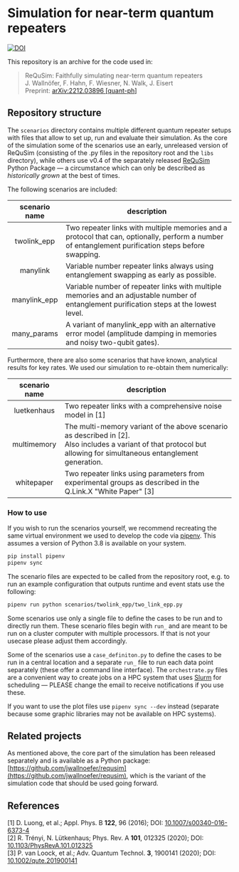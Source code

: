 # Simulation for near-term quantum repeaters


[![DOI](https://zenodo.org/badge/573417154.svg)](https://zenodo.org/badge/latestdoi/573417154)


This repository is an archive for the code used in:

> ReQuSim: Faithfully simulating near-term quantum repeaters <br>
> J. Wallnöfer, F. Hahn, F. Wiesner, N. Walk, J. Eisert <br>
> Preprint: [arXiv:2212.03896 [quant-ph]](https://doi.org/10.48550/arXiv.2212.03896)

## Repository structure

The `scenarios` directory contains multiple different quantum repeater setups with files that allow to set up, run and evaluate their simulation.
As the core of the simulation some of the scenarios use an early, unreleased version of ReQuSim 
(consisting of the .py files in the repository root and the `libs` directory),
while others use v0.4 of the separately released [ReQuSim](https://github.com/jwallnoefer/requsim) Python Package &mdash; 
a circumstance which can only be described as _historically grown_ at the best of times.

The following scenarios are included:

| scenario name | description                                                                                                                                         |
|:-------------:|-----------------------------------------------------------------------------------------------------------------------------------------------------|
|  twolink_epp  | Two repeater links with multiple memories and a protocol that can, optionally, perform a number of entanglement purification steps before swapping. |
|   manylink    | Variable number repeater links always using entanglement swapping as early as possible.                                                             |
| manylink_epp  | Variable number of repeater links with multiple memories and an adjustable number of entanglement purification steps at the lowest level.           |
|  many_params  | A variant of manylink_epp with an alternative error model (amplitude damping in memories and noisy two-qubit gates).                                |


Furthermore, there are also some scenarios that have known, analytical results for key rates. We used our simulation to re-obtain them numerically:

| scenario name | description                              |
| :-----------: | -----------------------------------------|
| luetkenhaus   | Two repeater links with a comprehensive noise model in [1] |
| multimemory   | The multi-memory variant of the above scenario as described in [2]. <br> Also includes a variant of that protocol but allowing for simultaneous entanglement generation. |
| whitepaper    | Two repeater links using parameters from experimental groups as described in the Q.Link.X "White Paper" [3] |


### How to use

If you wish to run the scenarios yourself, we recommend recreating the same virtual environment we used to develop the code via [pipenv](https://pipenv.pypa.io/en/latest/). 
This assumes a version of Python 3.8 is available on your system. 

```bash
pip install pipenv
pipenv sync
```

The scenario files are expected to be called from the repository root, e.g. to run an example configuration that outputs runtime and event stats use the following: 
```bash
pipenv run python scenarios/twolink_epp/two_link_epp.py
```

Some scenarios use only a single file to define the cases to be run and to directly run them. These scenario files begin with `run_` and are meant to be run on a cluster computer with multiple processors.
If that is not your usecase please adjust them accordingly.

Some of the scenarios use a `case_definiton.py` to define the cases to be run in a central location and a separate `run_` file to run each data point separately
(these offer a command line interface). The `orchestrate.py` files are a convenient way to create jobs on a HPC system that uses [Slurm](https://slurm.schedmd.com/) for scheduling 
&mdash; PLEASE change the email to receive notifications if you use these.

If you want to use the plot files use `pipenv sync --dev` instead (separate because some graphic libraries may not be available on HPC systems).

## Related projects

As mentioned above, the core part of the simulation has been released separately and is available as a Python package: 
[https://github.com/jwallnoefer/requsim](https://github.com/jwallnoefer/requsim), which is the variant of the simulation code that should be used going forward.

## References

[1] D. Luong, et al.; Appl. Phys. B __122__, 96 (2016); DOI: [10.1007/s00340-016-6373-4](https://doi.org/10.1007/s00340-016-6373-4) <br>
[2] R. Trényi, N. Lütkenhaus; Phys. Rev. A __101__, 012325 (2020); DOI: [10.1103/PhysRevA.101.012325](https://doi.org/10.1103/PhysRevA.101.012325) <br>
[3] P. van Loock, et al.; Adv. Quantum Technol. __3__, 1900141 (2020); DOI: [10.1002/qute.201900141](https://doi.org/10.1002/qute.201900141)
